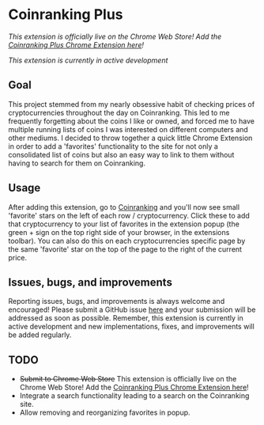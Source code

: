 # Coinranking Plus
*This extension is officially live on the Chrome Web Store! Add the [Coinranking Plus Chrome Extension here](https://chrome.google.com/webstore/detail/coinranking-plus/igebmifjpedhgcdpgikmccblmnnpkokk)!*

*This extension is currently in active development*

## Goal
This project stemmed from my nearly obsessive habit of checking prices of cryptocurrencies throughout the day on Coinranking. This led to me frequently forgetting about the coins I like or owned, and forced me to have multiple running lists of coins I was interested on different computers and other mediums. I decided to throw together a quick little Chrome Extension in order to add a 'favorites' functionality to the site for not only a consolidated list of coins but also an easy way to link to them without having to search for them on Coinranking.

## Usage
After adding this extension, go to [Coinranking](https://coinranking.com/) and you'll now see small 'favorite' stars on the left of each row / cryptocurrency. Click these to add that cryptocurrency to your list of favorites in the extension popup (the green + sign on the top right side of your browser, in the extensions toolbar). You can also do this on each cryptocurrencies specific page by the same 'favorite' star on the top of the page to the right of the current price.

## Issues, bugs, and improvements
Reporting issues, bugs, and improvements is always welcome and encouraged! Please submit a GitHub issue [here](https://github.com/tfrasc/Coinranking-Plus/issues) and your submission will be addressed as soon as possible. Remember, this extension is currently in active development and new implementations, fixes, and improvements will be added regularly.

## TODO
- ~~Submit to Chrome Web Store~~ This extension is officially live on the Chrome Web Store! Add the [Coinranking Plus Chrome Extension here](https://chrome.google.com/webstore/detail/coinranking-plus/igebmifjpedhgcdpgikmccblmnnpkokk)!
- Integrate a search functionality leading to a search on the Coinranking site.
- Allow removing and reorganizing favorites in popup.
